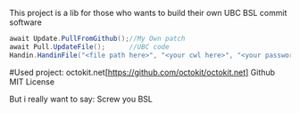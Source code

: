 This project is a lib for those who wants to build their own UBC BSL commit software
```csharp
await Update.PullFromGithub();//My Own patch
await Pull.UpdateFile();      //UBC code
Handin.HandinFile("<file path here>", "<your cwl here>", "<your password here>");//commit the file
```
#Used project:
octokit.net[https://github.com/octokit/octokit.net] Github MIT License










But i really want to say: Screw you BSL
